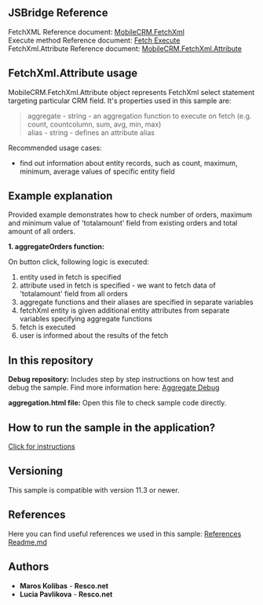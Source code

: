 ## JSBridge Reference

FetchXML Reference document: [MobileCRM.FetchXml](https://www.resco.net/javascript-bridge-reference/#MobileCRM_FetchXml)
<br />Execute method Reference document: [Fetch Execute](https://www.resco.net/javascript-bridge-reference/#MobileCRM_FetchXml_Fetch_execute)
<br />FetchXml.Attribute Reference document: [MobileCRM.FetchXml.Attribute](https://www.resco.net/javascript-bridge-reference/#MobileCRM_FetchXml_Attribute)

## FetchXml.Attribute usage

MobileCRM.FetchXml.Attribute object represents FetchXml select statement targeting particular CRM field. It's properties used in this sample are:
>aggregate - string - an aggregation function to execute on fetch (e.g. count, countcolumn, sum, avg, min, max)
<br />alias - string - defines an attribute alias

Recommended usage cases:
- find out information about entity records, such as count, maximum, minimum, average values of specific entity field

## Example explanation

Provided example demonstrates how to check number of orders, maximum and minimum value of 'totalamount' field from existing orders and total amount of all orders.

**1.	aggregateOrders function:**

On button click, following logic is executed:
1. entity used in fetch is specified
2. attribute used in fetch is specified - we want to fetch data of 'totalamount' field from all orders
3. aggregate functions and their aliases are specified in separate variables
4. fetchXml entity is given additional entity attributes from separate variables specifying aggregate functions
5. fetch is executed
6. user is informed about the results of the fetch

## In this repository
    
**Debug repository:**
Includes step by step instructions on how test and debug the sample.
Find more information here: [Aggregate Debug](https://github.com/Resconet/JSBridge/tree/master/samples/FetchXml/Aggregate/Debug)

**aggregation.html file:**
Open this file to check sample code directly.

## How to run the sample in the application?

[Click for instructions](https://github.com/Resconet/JSBridge/tree/master/samples)

## Versioning

This sample is compatible with version 11.3 or newer.

## References

Here you can find useful references we used in this sample: [References Readme.md](https://github.com/Resconet/JSBridge/blob/master/README.md) 

## Authors

* **Maros Kolibas** - **Resco.net**
* **Lucia Pavlikova** - **Resco.net**
